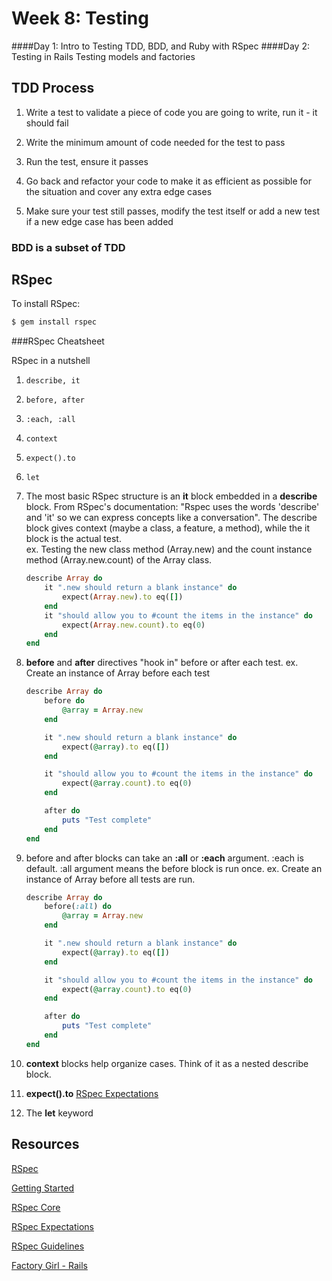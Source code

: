# Week 8: Testing
####Day 1: Intro to Testing
TDD, BDD, and Ruby with RSpec
####Day 2: Testing in Rails
Testing models and factories

## TDD Process

1. Write a test to validate a piece of code you are going to write, run it - it should fail

1. Write the minimum amount of code needed for the test to pass

1. Run the test, ensure it passes

1. Go back and refactor your code to make it as efficient as possible for the situation and cover any extra edge cases

1. Make sure your test still passes, modify the test itself or add a new test if a new edge case has been added

### BDD is a subset of TDD

## RSpec 

To install RSpec:

```bash
$ gem install rspec

```  
###RSpec Cheatsheet

RSpec in a nutshell

1. `describe, it`
2. `before, after`
3. `:each, :all`
4. `context`
5. `expect().to`
6. `let`


1. The most basic RSpec structure is an **it** block embedded in a **describe** block. From RSpec's documentation: "Rspec uses the words 'describe' and 'it' so we can express concepts like a conversation". The describe block gives context (maybe a class, a feature, a method), while the it block is the actual test.   
	ex. Testing the new class method (Array.new) and the count instance method (Array.new.count) of the Array class.
	```ruby
	describe Array do
		it ".new should return a blank instance" do
			expect(Array.new).to eq([])
		end
		it "should allow you to #count the items in the instance" do
			expect(Array.new.count).to eq(0)
		end
	end

	```
2. **before** and **after** directives "hook in" before or after each test.
	ex. Create an instance of Array before each test
	```ruby
	describe Array do
		before do
			@array = Array.new
		end

		it ".new should return a blank instance" do
			expect(@array).to eq([])
		end

		it "should allow you to #count the items in the instance" do
			expect(@array.count).to eq(0)
		end

		after do
			puts "Test complete"
		end
	end

	```	
3. before and after blocks can take an **:all** or **:each** argument. :each is default. :all argument means the before block is run once.
	ex. Create an instance of Array before all tests are run.
	```ruby
	describe Array do
		before(:all) do
			@array = Array.new
		end

		it ".new should return a blank instance" do
			expect(@array).to eq([])
		end

		it "should allow you to #count the items in the instance" do
			expect(@array.count).to eq(0)
		end

		after do
			puts "Test complete"
		end
	end

	```	
4. **context** blocks help organize cases. Think of it as a nested describe block.

5. **expect().to** 
[RSpec Expectations](http://www.rubydoc.info/gems/rspec-expectations/frames)

6. The **let** keyword 

## Resources
[RSpec](http://rspec.info/)

[Getting Started](https://www.relishapp.com/rspec/docs/gettingstarted)

[RSpec Core](http://www.rubydoc.info/gems/rspec-core/frames)

[RSpec Expectations](http://www.rubydoc.info/gems/rspec-expectations/frames)

[RSpec Guidelines](http://betterspecs.org/)

[Factory Girl - Rails](https://github.com/thoughtbot/factory_girl_rails)

















